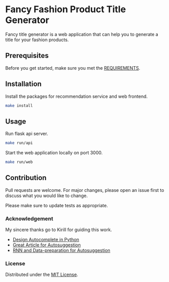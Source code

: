 # Fancy Fashion Product Title Generator

Fancy title generator is a web application that can help you to generate a title for your fashion products.

## Prerequisites

Before you get started, make sure you met the [REQUIREMENTS](.tool-version).

## Installation

Install the packages for recommendation service and web frontend.
```bash
make install
```

## Usage

Run flask api server.
```bash
make run/api
```

Start the web application locally on port 3000.
```bash
make run/web
```

## Contribution
Pull requests are welcome. For major changes, please open an issue first to discuss what you would like to change.

Please make sure to update tests as appropriate.

### Acknowledgement

My sincere thanks go to Kirill for guiding this work.
* [Design Autocomplete in Python](https://medium.com/hackernoon/design-auto-complete-system-in-python-8fab1470cd92)
* [Great Article for Autosuggestion](https://medium.com/related-works-inc/autosuggest-retrieval-data-structures-algorithms-3a902c74ffc8)
* [RNN and Data-preparation for Autosuggestion](https://towardsdatascience.com/recurrent-neural-networks-by-example-in-python-ffd204f99470)

### License

Distributed under the [MIT License](LICENSE.md).
